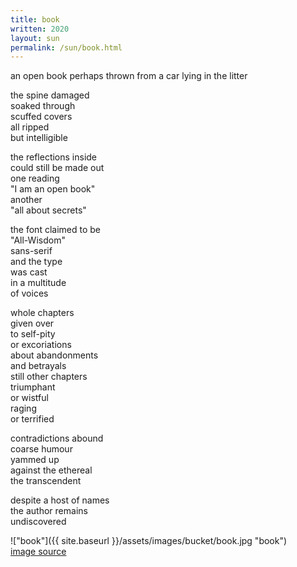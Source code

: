 ```yaml
---
title: book
written: 2020
layout: sun
permalink: /sun/book.html
---
```


<div class="poem">
an open book  
perhaps thrown  
from a car  
lying in the litter  

the spine damaged  
soaked through  
scuffed covers  
all ripped  
but intelligible  
  
the reflections inside  
could still be made out  
one reading  
"I am an open book"  
another  
"all about secrets"  
  
the font claimed to be  
"All-Wisdom"  
sans-serif  
and the type  
was cast  
in a multitude  
of voices  

whole chapters  
given over  
to self-pity  
or excoriations  
about abandonments  
and betrayals  
still other chapters  
triumphant  
or wistful  
raging  
or terrified  
  
contradictions abound  
coarse humour  
yammed up  
against the ethereal  
the transcendent  

despite a host of names  
the author remains  
undiscovered  
</div>

!["book"]({{ site.baseurl }}/assets/images/bucket/book.jpg "book")  
[image source](https://www.misskopykat.com/)
